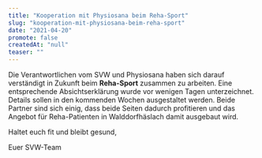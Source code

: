 ```yaml
---
title: "Kooperation mit Physiosana beim Reha-Sport"
slug: "kooperation-mit-physiosana-beim-reha-sport"
date: "2021-04-20"
promote: false
createdAt: "null"
teaser: ""
---
```

Die Verantwortlichen vom SVW und Physiosana haben sich darauf verständigt in Zukunft beim **Reha-Sport** zusammen zu arbeiten. Eine entsprechende Absichtserklärung wurde vor wenigen Tagen unterzeichnet. Details sollen in den kommenden Wochen ausgestaltet werden. Beide Partner sind sich einig, dass beide Seiten dadurch profitieren und das Angebot für Reha-Patienten in Walddorfhäslach damit ausgebaut wird.


Haltet euch fit und bleibt gesund,


Euer SVW-Team
